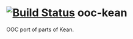 [![Build Status](https://secure.travis-ci.org/cogneco/ooc-kean.png?branch=master)](http://travis-ci.org/cogneco/ooc-kean)
ooc-kean
========

OOC port of parts of Kean.
